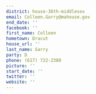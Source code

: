 ```yaml
---
district: house-36th-middlesex
email: Colleen.Garry@mahouse.gov
end_date: ''
facebook: ''
first_name: Colleen
hometown: Dracut
house_url: ''
last_name: Garry
party: D
phone: (617) 722-2380
picture: ''
start_date: ''
twitter: ''
website: ''
---
```

